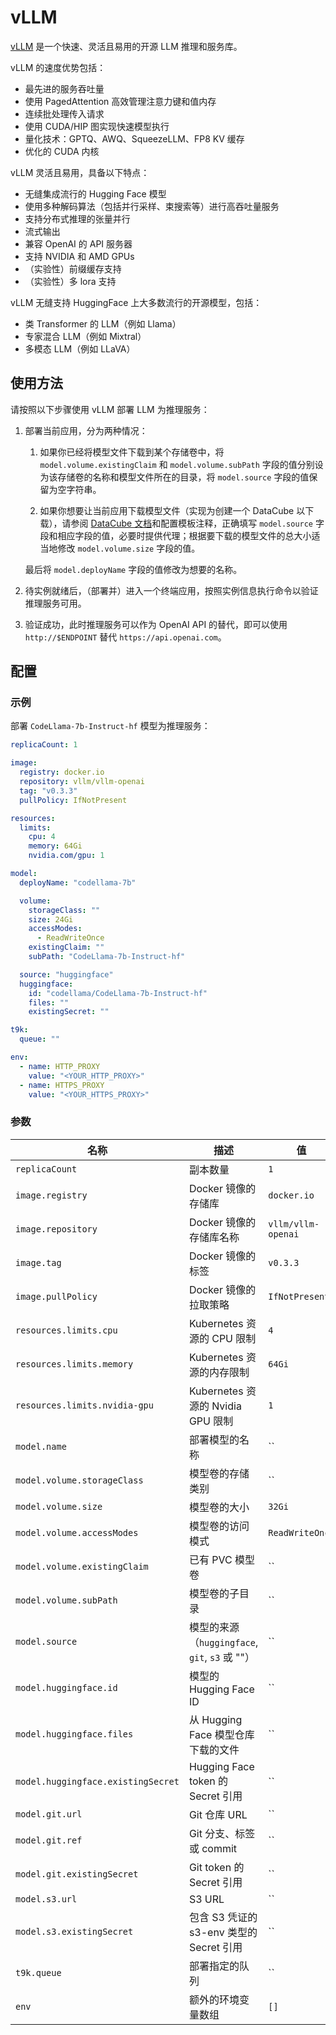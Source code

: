 # vLLM

[vLLM](https://github.com/vllm-project/vllm) 是一个快速、灵活且易用的开源 LLM 推理和服务库。

vLLM 的速度优势包括：

* 最先进的服务吞吐量
* 使用 PagedAttention 高效管理注意力键和值内存
* 连续批处理传入请求
* 使用 CUDA/HIP 图实现快速模型执行
* 量化技术：GPTQ、AWQ、SqueezeLLM、FP8 KV 缓存
* 优化的 CUDA 内核

vLLM 灵活且易用，具备以下特点：

* 无缝集成流行的 Hugging Face 模型
* 使用多种解码算法（包括并行采样、束搜索等）进行高吞吐量服务
* 支持分布式推理的张量并行
* 流式输出
* 兼容 OpenAI 的 API 服务器
* 支持 NVIDIA 和 AMD GPUs
* （实验性）前缀缓存支持
* （实验性）多 lora 支持

vLLM 无缝支持 HuggingFace 上大多数流行的开源模型，包括：

* 类 Transformer 的 LLM（例如 Llama）
* 专家混合 LLM（例如 Mixtral）
* 多模态 LLM（例如 LLaVA）

## 使用方法

请按照以下步骤使用 vLLM 部署 LLM 为推理服务：

1. 部署当前应用，分为两种情况：

    1. 如果你已经将模型文件下载到某个存储卷中，将 `model.volume.existingClaim` 和 `model.volume.subPath` 字段的值分别设为该存储卷的名称和模型文件所在的目录，将 `model.source` 字段的值保留为空字符串。

    2. 如果你想要让当前应用下载模型文件（实现为创建一个 DataCube 以下载），请参阅 [DataCube 文档](https://t9k.github.io/user-manuals/latest/modules/auxiliary/datacube.html#%E8%AE%BE%E7%BD%AE%E6%BA%90%E5%AD%98%E5%82%A8%E6%9C%8D%E5%8A%A1)和配置模板注释，正确填写 `model.source` 字段和相应字段的值，必要时提供代理；根据要下载的模型文件的总大小适当地修改 `model.volume.size` 字段的值。

    最后将 `model.deployName` 字段的值修改为想要的名称。

2. 待实例就绪后，（部署并）进入一个终端应用，按照实例信息执行命令以验证推理服务可用。

3. 验证成功，此时推理服务可以作为 OpenAI API 的替代，即可以使用 `http://$ENDPOINT` 替代 `https://api.openai.com`。

## 配置

### 示例

部署 `CodeLlama-7b-Instruct-hf` 模型为推理服务：

```yaml
replicaCount: 1

image:
  registry: docker.io
  repository: vllm/vllm-openai
  tag: "v0.3.3"
  pullPolicy: IfNotPresent

resources:
  limits:
    cpu: 4
    memory: 64Gi
    nvidia.com/gpu: 1

model:
  deployName: "codellama-7b"

  volume:
    storageClass: ""
    size: 24Gi
    accessModes:
      - ReadWriteOnce
    existingClaim: ""
    subPath: "CodeLlama-7b-Instruct-hf"

  source: "huggingface"
  huggingface:
    id: "codellama/CodeLlama-7b-Instruct-hf"
    files: ""
    existingSecret: ""

t9k:
  queue: ""

env:
  - name: HTTP_PROXY
    value: "<YOUR_HTTP_PROXY>"
  - name: HTTPS_PROXY
    value: "<YOUR_HTTPS_PROXY>"
```

### 参数

| 名称                               | 描述                                           | 值                 |
| ---------------------------------- | ---------------------------------------------- | ------------------ |
| `replicaCount`                     | 副本数量                                       | `1`                |
| `image.registry`                   | Docker 镜像的存储库                            | `docker.io`        |
| `image.repository`                 | Docker 镜像的存储库名称                        | `vllm/vllm-openai` |
| `image.tag`                        | Docker 镜像的标签                              | `v0.3.3`           |
| `image.pullPolicy`                 | Docker 镜像的拉取策略                          | `IfNotPresent`     |
| `resources.limits.cpu`             | Kubernetes 资源的 CPU 限制                     | `4`                |
| `resources.limits.memory`          | Kubernetes 资源的内存限制                      | `64Gi`             |
| `resources.limits.nvidia-gpu`      | Kubernetes 资源的 Nvidia GPU 限制              | `1`                |
| `model.name`                       | 部署模型的名称                                 | ``                 |
| `model.volume.storageClass`        | 模型卷的存储类别                               | ``                 |
| `model.volume.size`                | 模型卷的大小                                   | `32Gi`             |
| `model.volume.accessModes`         | 模型卷的访问模式                               | `ReadWriteOnce`    |
| `model.volume.existingClaim`       | 已有 PVC 模型卷                                | ``                 |
| `model.volume.subPath`             | 模型卷的子目录                                 | ``                 |
| `model.source`                     | 模型的来源（`huggingface`, `git`, `s3` 或 ""） | ``                 |
| `model.huggingface.id`             | 模型的 Hugging Face ID                         | ``                 |
| `model.huggingface.files`          | 从 Hugging Face 模型仓库下载的文件             | ``                 |
| `model.huggingface.existingSecret` | Hugging Face token 的 Secret 引用              | ``                 |
| `model.git.url`                    | Git 仓库 URL                                   | ``                 |
| `model.git.ref`                    | Git 分支、标签或 commit                        | ``                 |
| `model.git.existingSecret`         | Git token 的 Secret 引用                       | ``                 |
| `model.s3.url`                     | S3 URL                                         | ``                 |
| `model.s3.existingSecret`          | 包含 S3 凭证的 s3-env 类型的 Secret 引用       | ``                 |
| `t9k.queue`                        | 部署指定的队列                                 | ``                 |
| `env`                              | 额外的环境变量数组                             | `[]`               |
